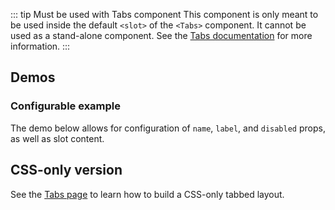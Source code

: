 <script setup>
import ConfigurableTabDemo from '@/../component-demos/tab/examples/ConfigurableTabDemo.vue';
const controlsConfig = [
    {
        name: 'disabled',
        type: 'boolean'
    },
    {
        name: 'tabName',
        type: 'text',
        default: 'tab1'
    },
    {
        name: 'label',
        type: 'text',
        default: 'First Tab'
    },
    {
        name: 'default',
        type: 'slot',
        default: 'Content for first tab'
    }
];
</script>

::: tip Must be used with Tabs component
This component is only meant to be used inside the default `<slot>` of the `<Tabs>` component.
It cannot be used as a stand-alone component. See the [Tabs documentation](./tabs) for more
information.
:::

## Demos

### Configurable example

The demo below allows for configuration of `name`, `label`, and `disabled`
props, as well as slot content.

<cdx-demo-wrapper :controls-config="controlsConfig">
<template v-slot:demo="{ propValues, slotValues }">
<configurable-tab-demo v-bind="propValues">{{ slotValues.default }}</configurable-tab-demo>
</template>

<template v-slot:code>

<<< @/../component-demos/tab/examples/ConfigurableTabDemo.vue

</template>
</cdx-demo-wrapper>

## CSS-only version
See the [Tabs page](./tabs.md#css-only-version) to learn how to build a CSS-only tabbed layout.
